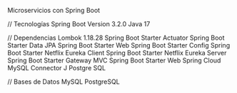Microservicios con Spring Boot

// Tecnologías 
Spring Boot Version 3.2.0
Java 17

// Dependencias
Lombok 1.18.28
Spring Boot Starter Actuator
Spring Boot Starter Data JPA
Spring Boot Starter Web
Spring Boot Starter Config
Spring Boot Starter Netflix Eureka Client
Spring Boot Starter Netflix Eureka Server
Spring Boot Starter Gateway MVC
Spring Boot Starter Web
Spring Cloud
MySQL Connector J
Postgre SQL

// Bases de Datos
MySQL
PostgreSQL
